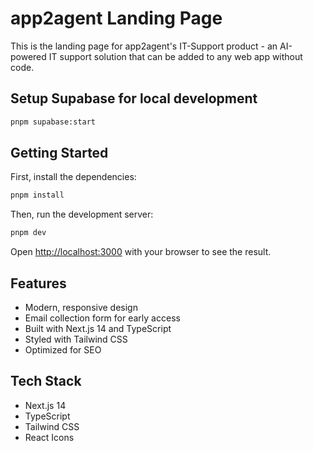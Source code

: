 # app2agent Landing Page

This is the landing page for app2agent's IT-Support product - an AI-powered IT support solution that can be added to any web app without code.

## Setup Supabase for local development

```bash
pnpm supabase:start
```

## Getting Started

First, install the dependencies:

```bash
pnpm install
```

Then, run the development server:

```bash
pnpm dev
```

Open [http://localhost:3000](http://localhost:3000) with your browser to see the result.

## Features

- Modern, responsive design
- Email collection form for early access
- Built with Next.js 14 and TypeScript
- Styled with Tailwind CSS
- Optimized for SEO

## Tech Stack

- Next.js 14
- TypeScript
- Tailwind CSS
- React Icons

